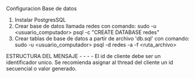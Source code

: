 Configuracion Base de datos

1. Instalar PostgresSQL
2. Crear base de datos llamada redes con comando:
	sudo -u <usuario_computador> psql -c "CREATE DATABASE redes"
3. Crear tablas de base de datos a partir de archivo 'db.sql' con comando:
	sudo -u <usuario_computador> psql -d redes -a -f <ruta_archivo>

ESTRUCTURA DEL MENSAJE
<ID del cliente> - <latitud> - <longitud> - <altitud> - <velocidad>
El id de cliente debe ser un identificador unico. Se recomienda asignar al thread del cliente un id secuencial o valor generado.